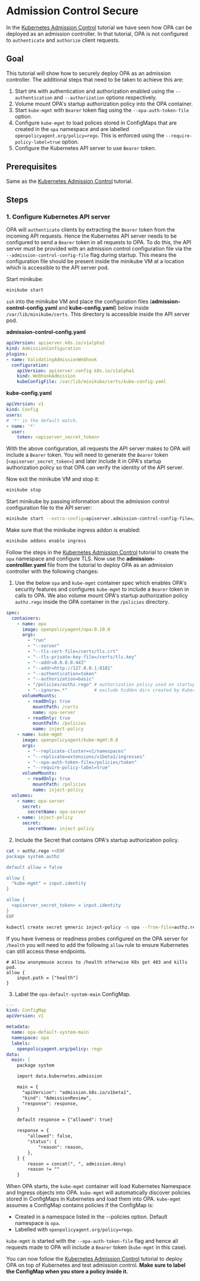 # Admission Control Secure

In the [Kubernetes Admission Control](http://www.openpolicyagent.org/docs/kubernetes-admission-control.html) tutorial we have seen how OPA can be deployed as an admission controller. In that tutorial, OPA is not configured to `authenticate` and `authorize` client requests.

## Goal

This tutorial will show how to securely deploy OPA as an admission controller. The additional steps that need to be taken to achieve this are:

1. Start `OPA` with authentication and authorization enabled using the `--authentication` and `--authorization` options respectively.
2. Volume mount OPA's startup authorization policy into the OPA container.
3. Start `kube-mgmt` with `Bearer` token flag using the `--opa-auth-token-file` option.
4. Configure `kube-mgmt` to load polices stored in ConfigMaps that are created in the `opa` namespace and are labelled `openpolicyagent.org/policy=rego`. This is enforced using the `--require-policy-label=true` option.
5. Configure the Kubernetes API server to use `Bearer` token.


## Prerequisites

Same as the [Kubernetes Admission Control](http://www.openpolicyagent.org/docs/kubernetes-admission-control.html) tutorial.

## Steps

### 1. Configure Kubernetes API server

OPA will `authenticate` clients by extracting the `Bearer` token from the incoming API requests. Hence the Kubernetes API server needs to be configured to send a `Bearer` token in all requests to OPA.
To do this, the API server must be provided with an admission control configuration file via the `--admission-control-config-file` flag during startup. This means the configuration file should be present inside the minikube VM at a location which is accessible to the API server pod.

Start minikube:

```bash
minikube start
```

`ssh` into the minikube VM and place the configuration files (**admission-control-config.yaml** and **kube-config.yaml**) below inside `/var/lib/minikube/certs`. This directory is accessible inside the API server pod.

**admission-control-config.yaml**

```yaml
apiVersion: apiserver.k8s.io/v1alpha1
kind: AdmissionConfiguration
plugins:
- name: ValidatingAdmissionWebhook
  configuration:
    apiVersion: apiserver.config.k8s.io/v1alpha1
    kind: WebhookAdmission
    kubeConfigFile: /var/lib/minikube/certs/kube-config.yaml
```

**kube-config.yaml**

```yaml
apiVersion: v1
kind: Config
users:
# '*' is the default match.
- name: '*'
  user:
    token: <apiserver_secret_token>
```

With the above configuration, all requests the API server makes to OPA will include a `Bearer` token. You will need to generate the `Bearer` token (`<apiserver_secret_token>`) and later include it in OPA's startup authorization policy so that OPA can verify the identity of the API server.

Now exit the minikube VM and stop it:

```bash
minikube stop
```

Start minikube by passing information about the admission control configuration file to the API server:

```bash
minikube start --extra-config=apiserver.admission-control-config-file=/var/lib/minikube/certs/admission-control-config.yaml
```

Make sure that the minikube ingress addon is enabled:

```bash
minikube addons enable ingress
```

Follow the steps in the [Kubernetes Admission Control](http://www.openpolicyagent.org/docs/kubernetes-admission-control.html) tutorial to create the `opa` namespace and configure TLS. Now use the **admission-controlller.yaml** file from the tutorial to deploy OPA as an admission controller with the following changes:

1. Use the below `opa` and `kube-mgmt` container spec which enables OPA's security features and configures `kube-mgmt` to include a `Bearer` token in calls to OPA. We also volume mount OPA's startup authorization policy `authz.rego` inside the OPA container in the `/policies` directory.

```yaml
spec:
  containers:
    - name: opa
      image: openpolicyagent/opa:0.10.0
      args:
        - "run"
        - "--server"
        - "--tls-cert-file=/certs/tls.crt"
        - "--tls-private-key-file=/certs/tls.key"
        - "--addr=0.0.0.0:443"
        - "--addr=http://127.0.0.1:8181"
        - "--authentication=token"
        - "--authorization=basic"
        - "/policies/authz.rego" # authorization policy used on startup
        - "--ignore=.*"          # exclude hidden dirs created by Kubernetes
      volumeMounts:
        - readOnly: true
          mountPath: /certs
          name: opa-server
        - readOnly: true
          mountPath: /policies
          name: inject-policy
    - name: kube-mgmt
      image: openpolicyagent/kube-mgmt:0.8
      args:
        - "--replicate-cluster=v1/namespaces"
        - "--replicate=extensions/v1beta1/ingresses"
        - "--opa-auth-token-file=/policies/token"
        - "--require-policy-label=true"
      volumeMounts:
        - readOnly: true
          mountPath: /policies
          name: inject-policy
  volumes:
    - name: opa-server
      secret:
        secretName: opa-server
    - name: inject-policy
      secret:
        secretName: inject-policy
```

2. Include the Secret that contains OPA's startup authorization policy.

```bash
cat > authz.rego <<EOF
package system.authz

default allow = false

allow {
  "kube-mgmt" = input.identity
}

allow {
  <apiserver_secret_token> = input.identity
}
EOF

kubectl create secret generic inject-policy -n opa --from-file=authz.rego --from-literal=token=kube-mgmt

```

If you have liveness or readiness probes configured on the OPA server for `/health` you will need to add the following `allow` rule to ensure Kubernetes can still access these endpoints. 

```
# Allow anonymouse access to /health otherwise K8s get 403 and kills pod. 
allow {
    input.path = ["health"]
}
```

3. Label the `opa-default-system-main` ConfigMap.

```yaml
---
kind: ConfigMap
apiVersion: v1

metadata:
  name: opa-default-system-main
  namespace: opa
  labels:
    openpolicyagent.org/policy: rego
data:
  main: |
    package system

    import data.kubernetes.admission

    main = {
      "apiVersion": "admission.k8s.io/v1beta1",
      "kind": "AdmissionReview",
      "response": response,
    }

    default response = {"allowed": true}

    response = {
        "allowed": false,
        "status": {
            "reason": reason,
        },
    } {
        reason = concat(", ", admission.deny)
        reason != ""
    }
```

When OPA starts, the `kube-mgmt` container will load Kubernetes Namespace and Ingress objects into OPA. `kube-mgmt` will automatically discover policies stored in ConfigMaps in Kubernetes
and load them into OPA. `kube-mgmt` assumes a ConfigMap contains policies if
the ConfigMap is:

- Created in a namespace listed in the --policies option. Default namespace is `opa`.
- Labelled with `openpolicyagent.org/policy=rego`.

`kube-mgmt` is started with the `--opa-auth-token-file` flag and hence all requests made to OPA will include a `Bearer` token (`kube-mgmt` in this case).

You can now follow the [Kubernetes Admission Control](http://www.openpolicyagent.org/docs/kubernetes-admission-control.html) tutorial to deploy OPA on top of Kubernetes and test admission control. **Make sure to label the ConfigMap when you store a policy inside it.**

